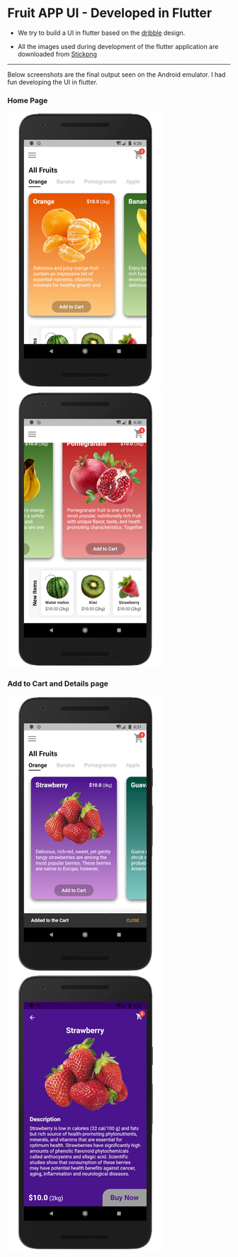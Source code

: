 # Fruit APP UI - Developed in Flutter

- We try to build a UI in flutter based on the [dribble](https://dribbble.com/shots/6439039-Fruit-App) design.

- All the images used during development of the flutter application are downloaded from [Stickpng](https://www.stickpng.com/)

---

Below screenshots are the final output seen on the Android emulator. I had fun developing the UI in flutter.

### Home Page


<img src="screenshots/home_page_1.png" />       <img src="screenshots/home_page_2.png" />

### Add to Cart and Details page

<img src="screenshots/add_to_cart.png" />       <img src="screenshots/details_page.png" />